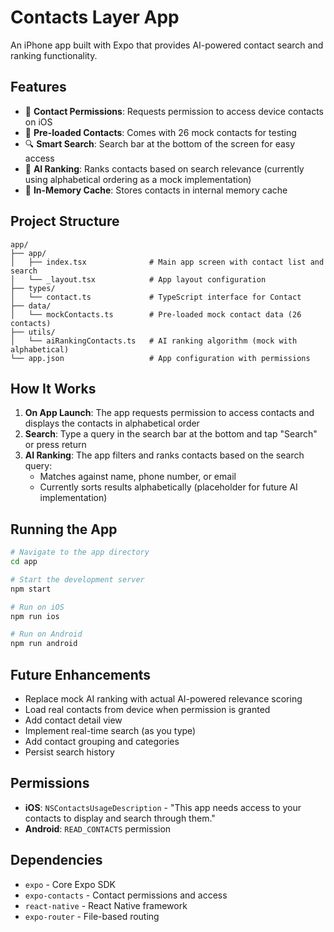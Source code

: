 # Contacts Layer App

An iPhone app built with Expo that provides AI-powered contact search and ranking functionality.

## Features

- 📱 **Contact Permissions**: Requests permission to access device contacts on iOS
- 👥 **Pre-loaded Contacts**: Comes with 26 mock contacts for testing
- 🔍 **Smart Search**: Search bar at the bottom of the screen for easy access
- 🤖 **AI Ranking**: Ranks contacts based on search relevance (currently using alphabetical ordering as a mock implementation)
- 💾 **In-Memory Cache**: Stores contacts in internal memory cache

## Project Structure

```
app/
├── app/
│   ├── index.tsx              # Main app screen with contact list and search
│   └── _layout.tsx            # App layout configuration
├── types/
│   └── contact.ts             # TypeScript interface for Contact
├── data/
│   └── mockContacts.ts        # Pre-loaded mock contact data (26 contacts)
├── utils/
│   └── aiRankingContacts.ts   # AI ranking algorithm (mock with alphabetical)
└── app.json                   # App configuration with permissions
```

## How It Works

1. **On App Launch**: The app requests permission to access contacts and displays the contacts in alphabetical order
2. **Search**: Type a query in the search bar at the bottom and tap "Search" or press return
3. **AI Ranking**: The app filters and ranks contacts based on the search query:
   - Matches against name, phone number, or email
   - Currently sorts results alphabetically (placeholder for future AI implementation)

## Running the App

```bash
# Navigate to the app directory
cd app

# Start the development server
npm start

# Run on iOS
npm run ios

# Run on Android
npm run android
```

## Future Enhancements

- Replace mock AI ranking with actual AI-powered relevance scoring
- Load real contacts from device when permission is granted
- Add contact detail view
- Implement real-time search (as you type)
- Add contact grouping and categories
- Persist search history

## Permissions

- **iOS**: `NSContactsUsageDescription` - "This app needs access to your contacts to display and search through them."
- **Android**: `READ_CONTACTS` permission

## Dependencies

- `expo` - Core Expo SDK
- `expo-contacts` - Contact permissions and access
- `react-native` - React Native framework
- `expo-router` - File-based routing



